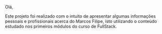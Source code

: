 Olá,

Este projeto foi realizado com o intuito de apresentar algumas informações pessoais e profissionais acerca do Marcos Filipe, isto utilizando o conteúdo estudado nos primeiros módulos do curso de FullStack.
